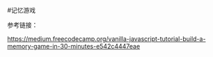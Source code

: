 #记忆游戏

参考链接：

https://medium.freecodecamp.org/vanilla-javascript-tutorial-build-a-memory-game-in-30-minutes-e542c4447eae